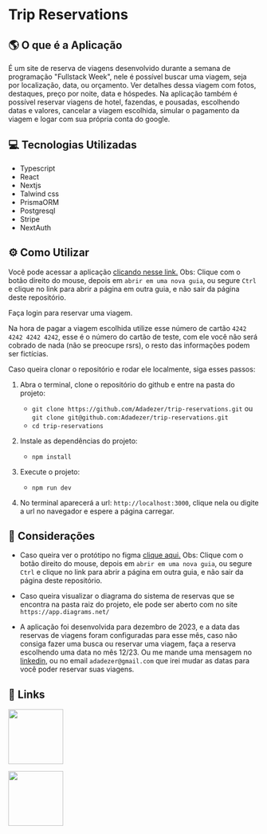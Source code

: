 # Trip Reservations

## 🌎 O que é a Aplicação
É um site de reserva de viagens desenvolvido durante a semana de programação "Fullstack Week", nele é possível buscar uma viagem, seja por localização, data, ou orçamento. Ver detalhes dessa viagem com fotos, destaques, preço por noite, data e hóspedes. 
Na aplicação também é possível reservar viagens de hotel, fazendas, e pousadas, escolhendo datas e valores, cancelar a viagem escolhida, simular o pagamento da viagem e logar com sua própria conta do google.

## 💻 Tecnologias Utilizadas
- Typescript
- React
- Nextjs
- Talwind css
- PrismaORM
- Postgresql
- Stripe
- NextAuth

## ⚙️ Como Utilizar
Você pode acessar a aplicação [clicando nesse link.](https://trip-reservations.vercel.app/) 
Obs: Clique com o botão direito do mouse, depois em `abrir em uma nova guia`, ou segure `Ctrl` e clique no link para abrir a página em outra guia, e não sair da página deste repositório.

Faça login para reservar uma viagem.

Na hora de pagar a viagem escolhida utilize esse número de cartão `4242 4242 4242 4242`, esse é o número do cartão de teste, com ele você não será cobrado de nada (não se preocupe rsrs), o resto das informações podem ser fictícias.

Caso queira clonar o repositório e rodar ele localmente, siga esses passos:

 1. Abra o terminal, clone o repositório do github e entre na pasta do projeto:
	 - `git clone https://github.com/Adadezer/trip-reservations.git` ou `git clone git@github.com:Adadezer/trip-reservations.git`
	 - `cd trip-reservations`
	 
 2. Instale as dependências do projeto:
	 - `npm install`

 3. Execute o projeto:
	 - `npm run dev`

 4. No terminal aparecerá a url: `http://localhost:3000`, clique nela ou digite a url no navegador e espere a página carregar.

## 📌 Considerações

 - Caso queira ver o protótipo no figma [clique aqui.](https://www.figma.com/file/gWRHt9TxdTLQxo5Np7yAaq/FSW-Project-%5BLive%5D?type=design&node-id=0:1&mode=design&t=ohQv59Gxt1KBkEBt-1)
 Obs: Clique com o botão direito do mouse, depois em `abrir em uma nova guia`, ou segure `Ctrl` e clique no link para abrir a página em outra guia, e não sair da página deste repositório.
 
 - Caso queira visualizar o diagrama do sistema de reservas que se encontra na pasta raiz do projeto, ele pode ser aberto com no site `https://app.diagrams.net/`

- A aplicação foi desenvolvida para dezembro de 2023, e a data das reservas de viagens foram configuradas para esse mês, caso não consiga fazer uma busca ou reservar uma viagem, faça a reserva escolhendo uma data no mês 12/23. Ou me mande uma mensagem no [linkedin](https://www.linkedin.com/in/adadezer-iwazaki/), ou no email `adadezer@gmail.com` que irei mudar as datas para você poder reservar suas viagens.

## 🔗 Links
<span >
  <a href="mailto: adadezer@gmail.com"> <img width="110em" src="https://img.shields.io/badge/Gmail-D14836?style=for-the-badge&logo=gmail&logoColor=white"></a>

  <a href="https://www.linkedin.com/in/adadezer-iwazaki/" target="_blank"><img width="110em" src="https://img.shields.io/badge/linkedin-%230077B5.svg?style=for-the-badge&logo=linkedin&logoColor=white"></a>
</span>
